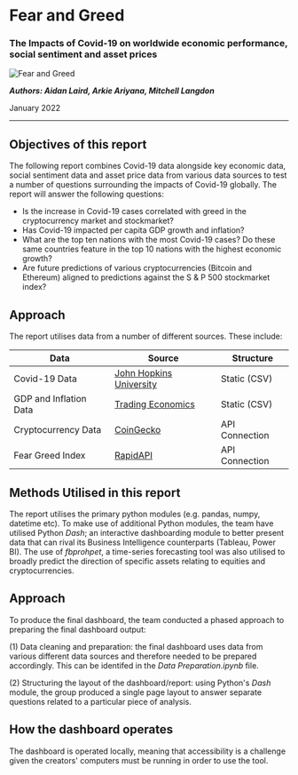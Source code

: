 # Fear and Greed
### The Impacts of Covid-19 on worldwide economic performance, social sentiment and asset prices

![Fear and Greed](https://www.simplifiedblogs.com/wp-content/uploads/2021/07/Red-and-Black-Dark-Gamer-Sports-YouTube-Outro-12-1.jpg)

***Authors: Aidan Laird, Arkie Ariyana, Mitchell Langdon***

January 2022

---

## Objectives of this report

The following report combines Covid-19 data alongside key economic data, social sentiment data and asset price data from various data sources to test a number of questions surrounding the impacts of Covid-19 globally. The report will answer the following questions:
 * Is the increase in Covid-19 cases correlated with greed in the cryptocurrency market and stockmarket?
 * Has Covid-19 impacted per capita GDP growth and inflation?
 * What are the top ten nations with the most Covid-19 cases? Do these same countries feature in the top 10 nations with the highest economic growth? 
 * Are future predictions of various cryptocurrencies (Bitcoin and Ethereum) aligned to predictions against the S & P 500 stockmarket index?

 ## Approach

 The report utilises data from a number of different sources. These include:

 | Data | Source| Structure|
| ----------- | ---------- | ---------|
| Covid-19 Data | [John Hopkins University](https://github.com/CSSEGISandData/COVID-19/blob/master/csse_covid_19_data/csse_covid_19_daily_reports/01-01-2022.csv) | Static (CSV)|
| GDP and Inflation Data | [Trading Economics](https://tradingeconomics.com/)| Static (CSV)| 
| Cryptocurrency Data | [CoinGecko](https://www.coingecko.com/en) | API Connection |
| Fear Greed Index | [RapidAPI](https://rapidapi.com/rpi4gx/api/fear-and-greed-index/details) | API Connection |

## Methods Utilised in this report

The report utilises the primary python modules (e.g. pandas, numpy, datetime etc). To make use of additional Python modules, the team have utilised Python *Dash*; an interactive dashboarding module to better present data that can rival its Business Intelligence counterparts (Tableau, Power BI). The use of *fbprohpet*, a time-series forecasting tool was also utilised to broadly predict the direction of specific assets relating to equities and cryptocurrencies.

## Approach

To produce the final dashboard, the team conducted a phased approach to preparing the final dashboard output:

 (1) Data cleaning and preparation: the final dashboard uses data from various different data sources and therefore needed to be prepared accordingly. This can be identifed in the *Data Preparation.ipynb* file.

 (2) Structuring the layout of the dashboard/report: using Python's *Dash* module, the group produced a single page layout to answer separate questions related to a particular piece of analysis. 

## How the dashboard operates

The dashboard is operated locally, meaning that accessibility is a challenge given the creators' computers must be running in order to use the tool. 